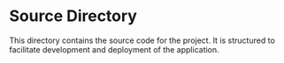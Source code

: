 # Source Directory
  This directory contains the source code for the project. 
  It is structured to facilitate development and deployment of the application.